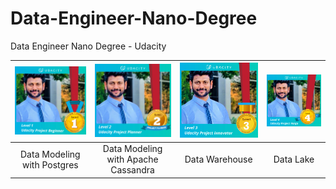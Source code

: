 # Data-Engineer-Nano-Degree
Data Engineer Nano Degree - Udacity


| ![Badge](projectBeginner.png) | ![Badge](projectPlanner.png) | ![Badge](projectInnovator.png)  | ![Badge](projectNinja.png) | 
|:---:|:---:|:---:|:---:|
| Data Modeling with Postgres | Data Modeling with Apache Cassandra | Data Warehouse | Data Lake |
